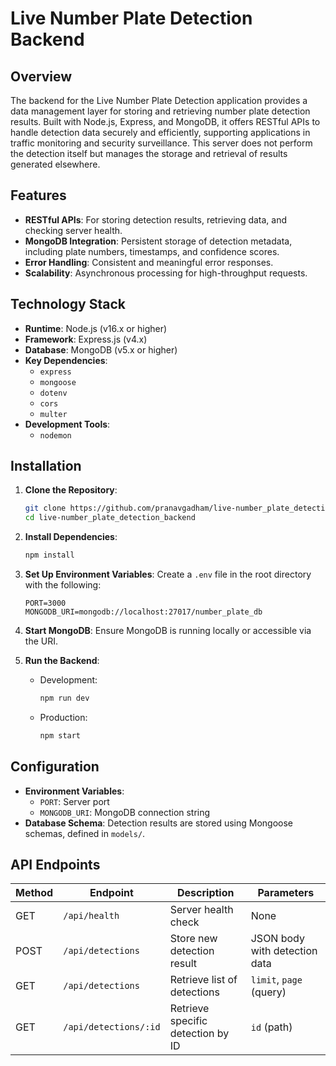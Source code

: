 # Live Number Plate Detection Backend

## Overview
The backend for the Live Number Plate Detection application provides a data management layer for storing and retrieving number plate detection results. Built with Node.js, Express, and MongoDB, it offers RESTful APIs to handle detection data securely and efficiently, supporting applications in traffic monitoring and security surveillance. This server does not perform the detection itself but manages the storage and retrieval of results generated elsewhere.

## Features
- **RESTful APIs**: For storing detection results, retrieving data, and checking server health.
- **MongoDB Integration**: Persistent storage of detection metadata, including plate numbers, timestamps, and confidence scores.
- **Error Handling**: Consistent and meaningful error responses.
- **Scalability**: Asynchronous processing for high-throughput requests.

## Technology Stack
- **Runtime**: Node.js (v16.x or higher)
- **Framework**: Express.js (v4.x)
- **Database**: MongoDB (v5.x or higher)
- **Key Dependencies**:
  - `express`
  - `mongoose`
  - `dotenv`
  - `cors`
  - `multer`
- **Development Tools**:
  - `nodemon`

## Installation
1. **Clone the Repository**:
   ```bash
   git clone https://github.com/pranavgadham/live-number_plate_detection_backend.git
   cd live-number_plate_detection_backend
   ```

2. **Install Dependencies**:
   ```bash
   npm install
   ```

3. **Set Up Environment Variables**:
   Create a `.env` file in the root directory with the following:
   ```env
   PORT=3000
   MONGODB_URI=mongodb://localhost:27017/number_plate_db
   ```

4. **Start MongoDB**:
   Ensure MongoDB is running locally or accessible via the URI.

5. **Run the Backend**:
   - Development:
     ```bash
     npm run dev
     ```
   - Production:
     ```bash
     npm start
     ```

## Configuration
- **Environment Variables**:
  - `PORT`: Server port
  - `MONGODB_URI`: MongoDB connection string
- **Database Schema**:
  Detection results are stored using Mongoose schemas, defined in `models/`.

## API Endpoints

| Method | Endpoint               | Description                         | Parameters                     |
|--------|------------------------|-------------------------------------|--------------------------------|
| GET    | `/api/health`          | Server health check                 | None                           |
| POST   | `/api/detections`      | Store new detection result          | JSON body with detection data  |
| GET    | `/api/detections`      | Retrieve list of detections         | `limit`, `page` (query)        |
| GET    | `/api/detections/:id`  | Retrieve specific detection by ID   | `id` (path)                    |
